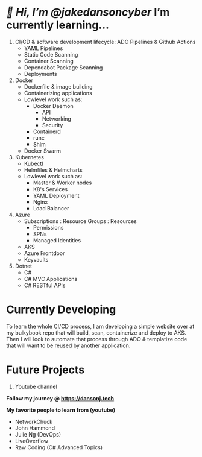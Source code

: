 




# *👋 Hi, I’m @jakedansoncyber* **I’m currently learning...** 
1. CI/CD & software development lifecycle: ADO Pipelines & Github Actions
    - YAML Pipelines
    - Static Code Scanning
    - Container Scanning
    - Dependabot Package Scanning
    - Deployments
2. Docker
    - Dockerfile & image building
    - Containerizing applications
    - Lowlevel work such as:
        - Docker Daemon
            - API
            - Networking
            - Security
        - Containerd
        - runc
        - Shim
     - Docker Swarm
4. Kubernetes
    - Kubectl
    - Helmfiles & Helmcharts
    - Lowlevel work such as:
        - Master & Worker nodes
        - K8's Services
        - YAML Deployment
        - Nginx
        - Load Balancer
6. Azure
    - Subscriptions : Resource Groups : Resources
        - Permissions
        - SPNs
        - Managed Identities
    - AKS
    - Azure Frontdoor
    - Keyvaults
8. Dotnet
    - C#
    - C# MVC Applications
    - C# RESTful APIs

#  **Currently Developing**
To learn the whole CI/CD process, I am developing a simple website over at my bulkybook repo that will build, scan, containerize and deploy to AKS. Then I will look to automate that process through ADO & templatize code that will want to be reused by another application.

# **Future Projects**
1. Youtube channel

 **Follow my journey @ https://dansonj.tech**
 
 **My favorite people to learn from (youtube)**
- NetworkChuck
- John Hammond
- Julie Ng (DevOps)
- LiveOverflow
- Raw Coding (C# Advanced Topics)
